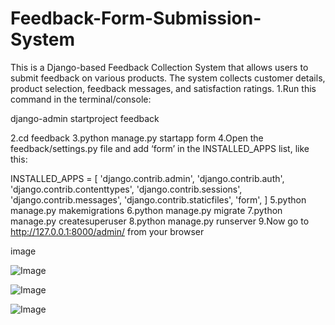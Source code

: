 # Feedback-Form-Submission-System
This is a Django-based Feedback Collection System that allows users to submit feedback on various products. The system collects customer details, product selection, feedback messages, and satisfaction ratings.
1.Run this command in the terminal/console:

django-admin startproject feedback

2.cd feedback
3.python manage.py startapp form
4.Open the feedback/settings.py file and add ‘form’ in the INSTALLED_APPS list, like this:

INSTALLED_APPS = [
    'django.contrib.admin',
    'django.contrib.auth',
    'django.contrib.contenttypes',
    'django.contrib.sessions',
    'django.contrib.messages',
    'django.contrib.staticfiles',
    'form',
]
5.python manage.py makemigrations
6.python manage.py migrate
7.python manage.py createsuperuser
8.python manage.py runserver
9.Now go to http://127.0.0.1:8000/admin/ from your browser

image

![Image](https://github.com/user-attachments/assets/182d1b33-2cc3-40e8-9080-827f0fb51eb4)

![Image](https://github.com/user-attachments/assets/0cf4aa61-bf51-4f1f-8855-5b5a20baf5bd)

![Image](https://github.com/user-attachments/assets/1ef050d1-129b-4275-95a3-92bead78a026)









